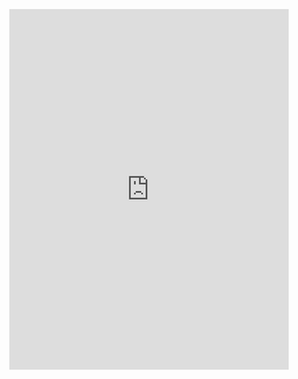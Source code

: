 
<iframe src='https://cdn.knightlab.com/libs/timeline3/latest/embed/index.html?source=1F6TN-u5gNyaDe-QS7Khz8P50GRRt1xwe4D8oipBsGlQ&font=Default&lang=en&initial_zoom=2&height=650' width='100%' height='650' webkitallowfullscreen mozallowfullscreen allowfullscreen frameborder='0'></iframe>


                                

